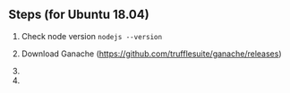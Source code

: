 
## Steps (for Ubuntu 18.04)

1. Check node version `nodejs --version`

2. Download Ganache (https://github.com/trufflesuite/ganache/releases)

3. 

4.


